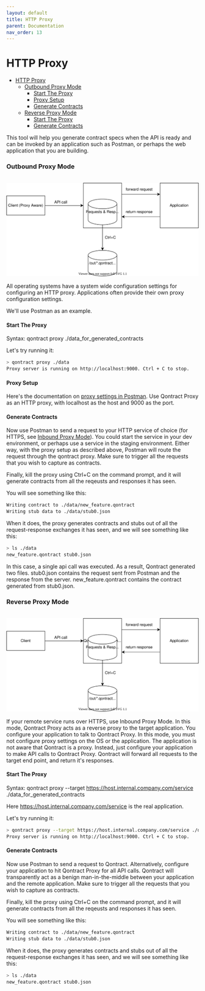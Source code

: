 ```yaml
---
layout: default
title: HTTP Proxy
parent: Documentation
nav_order: 13
---
```

HTTP Proxy
==========

- [HTTP Proxy](#http-proxy)
    - [Outbound Proxy Mode](#outbound-proxy-mode)
      - [Start The Proxy](#start-the-proxy)
      - [Proxy Setup](#proxy-setup)
      - [Generate Contracts](#generate-contracts)
    - [Reverse Proxy Mode](#reverse-proxy-mode)
      - [Start The Proxy](#start-the-proxy-1)
      - [Generate Contracts](#generate-contracts-1)

This tool will help you generate contract specs when the API is ready and can be invoked by an application such as Postman, or perhaps the web application that you are building.

### Outbound Proxy Mode

\
![](/images/qontract-proxy.svg)

All operating systems have a system wide configuration settings for configuring an HTTP proxy. Applications often provide their own proxy configuration settings.

We'll use Postman as an example.

#### Start The Proxy

Syntax: qontract proxy ./data_for_generated_contracts

Let's try running it:

```bash
> qontract proxy ./data
Proxy server is running on http://localhost:9000. Ctrl + C to stop.
```

#### Proxy Setup

Here's the documentation on [proxy settings in Postman](https://learning.postman.com/docs/sending-requests/capturing-request-data/proxy/). Use Qontract Proxy as an HTTP proxy, with localhost as the host and 9000 as the port.

#### Generate Contracts

Now use Postman to send a request to your HTTP service of choice (for HTTPS, see [Inbound Proxy Mode](#reverse-proxy-mode)). You could start the service in your dev environment, or perhaps use a service in the staging environment. Either way, with the proxy setup as described above, Postman will route the request through the qontract proxy. Make sure to trigger all the requests that you wish to capture as contracts.

Finally, kill the proxy using Ctrl+C on the command prompt, and it will generate contracts from all the reqeusts and responses it has seen.

You will see something like this:
```bash
Writing contract to ./data/new_feature.qontract
Writing stub data to ./data/stub0.json
```

When it does, the proxy generates contracts and stubs out of all the request-response exchanges it has seen, and we will see something like this:

```bash
> ls ./data
new_feature.qontract stub0.json
```

In this case, a single api call was executed. As a result, Qontract generated two files. stub0.json contains the request sent from Postman and the response from the server. new_feature.qontract contains the contract generated from stub0.json.

### Reverse Proxy Mode

\
![](/images/qontract-reverse-proxy.svg)

If your remote service runs over HTTPS, use Inbound Proxy Mode. In this mode, Qontract Proxy acts as a reverse proxy to the target application. You configure your application to talk to Qontract Proxy. In this mode, you must not configure proxy settings on the OS or the application. The application is not aware that Qontract is a proxy. Instead, just configure your application to make API calls to Qontract Proxy. Qontract will forward all requests to the target end point, and return it's responses.

#### Start The Proxy

Syntax: qontract proxy --target https://host.internal.company.com/service ./data_for_generated_contracts

Here https://host.internal.company.com/service is the real application.

Let's try running it:

```bash
> qontract proxy --target https://host.internal.company.com/service ./data_for_generated_contracts
Proxy server is running on http://localhost:9000. Ctrl + C to stop.
```

#### Generate Contracts

Now use Postman to send a request to Qontract. Alternatively, configure your application to hit Qontract Proxy for all API calls. Qontract will transparently act as a benign man-in-the-middle between your application and the remote application. Make sure to trigger all the requests that you wish to capture as contracts.

Finally, kill the proxy using Ctrl+C on the command prompt, and it will generate contracts from all the reqeusts and responses it has seen.

You will see something like this:
```bash
Writing contract to ./data/new_feature.qontract
Writing stub data to ./data/stub0.json
```

When it does, the proxy generates contracts and stubs out of all the request-response exchanges it has seen, and we will see something like this:

```bash
> ls ./data
new_feature.qontract stub0.json
```
